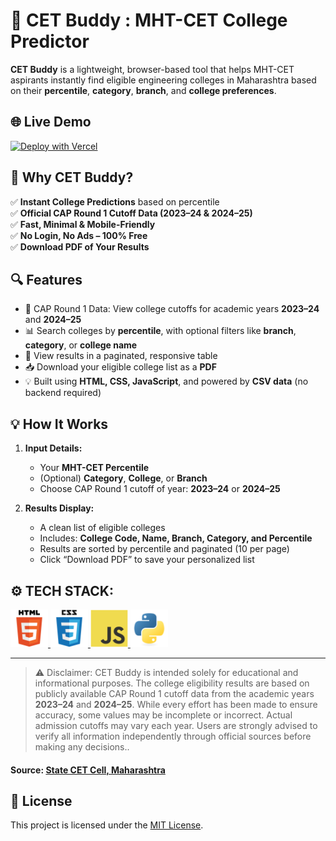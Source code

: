 # 🏫 CET Buddy : MHT-CET College Predictor

**CET Buddy** is a lightweight, browser-based tool that helps MHT-CET aspirants instantly find eligible engineering colleges in Maharashtra based on their **percentile**, **category**, **branch**, and **college preferences**.


## 🌐 Live Demo

[![Deploy with Vercel](https://vercel.com/button)](https://cet-buddy.vercel.app/)


## 🚀 Why CET Buddy?

✅ **Instant College Predictions** based on percentile  
✅ **Official CAP Round 1 Cutoff Data (2023–24 & 2024–25)**  
✅ **Fast, Minimal & Mobile-Friendly**  
✅ **No Login, No Ads – 100% Free**  
✅ **Download PDF of Your Results**  


## 🔍 Features

- 🎯 CAP Round 1 Data: View college cutoffs for academic years <strong>2023–24</strong> and <strong>2024–25</strong>
- 📊 Search colleges by **percentile**, with optional filters like **branch**, **category**, or **college name**
- 🧾 View results in a paginated, responsive table
- 📥 Download your eligible college list as a **PDF**
- 💡 Built using **HTML, CSS, JavaScript**, and powered by **CSV data** (no backend required)

## 💡 How It Works

1. **Input Details:**
   - Your **MHT-CET Percentile**
   - (Optional) **Category**, **College**, or **Branch**
   - Choose CAP Round 1 cutoff of year: **2023–24** or **2024–25**
     
2. **Results Display:**
   - A clean list of eligible colleges 
   - Includes: **College Code, Name, Branch, Category, and Percentile**
   - Results are sorted by percentile and paginated (10 per page)
   - Click “Download PDF” to save your personalized list

## ⚙️ TECH STACK: 
<p align="left"><a href="https://www.w3.org/html/" target="_blank" rel="noreferrer"> <img src="https://raw.githubusercontent.com/devicons/devicon/master/icons/html5/html5-original-wordmark.svg" alt="html5" width="60" height="60"/> </a> <a href="https://www.w3schools.com/css/" target="_blank" rel="noreferrer"> <img src="https://raw.githubusercontent.com/devicons/devicon/master/icons/css3/css3-original-wordmark.svg" alt="css3" width="60" height="60"/> </a>  <a href="https://developer.mozilla.org/en-US/docs/Web/JavaScript" target="_blank" > <img src="https://raw.githubusercontent.com/devicons/devicon/master/icons/javascript/javascript-original.svg" alt="javascript" width="60" height="60"/> </a> <a href="https://www.python.org" target="_blank" rel="noreferrer"> <img src="https://raw.githubusercontent.com/devicons/devicon/master/icons/python/python-original.svg" alt="python" width="60" height="60"/> </a> </p>

---

> ⚠️ Disclaimer:
> CET Buddy is intended solely for educational and informational purposes.
      The college eligibility results are based on publicly available CAP Round 1 cutoff data from the academic years
      <strong>2023–24</strong> and <strong>2024–25</strong>. While every effort has been made to ensure accuracy,
      some values may be incomplete or incorrect. Actual admission cutoffs may vary each year.
      Users are strongly advised to verify all information independently through official sources before making any
      decisions..


####  <strong>Source: </strong><a href="https://cetcell.mahacet.org/" target="_blank">State CET Cell, Maharashtra</a>
## 📄 License

This project is licensed under the [MIT License](LICENSE).
